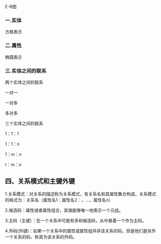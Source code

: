 E-R图

### 一.实体

方框表示

### 二.属性

椭圆表示

### 三.实体之间的联系

两个实体之间的联系

一对一

一对多

多对多

三个实体之间的联系

1：1：1

1：1：n

1：m：n​

r：m：n



## 四、关系模式和主键外键

1.关系模式：对关系的描述称为关系模式，有关系名和其属性集合构成，关系模式的格式为：关系名（属性名1：属性名2：，...，属性名n）

2.候选码：属性或者属性组合，其值能够唯一地表示一个元组。

3.主码（主键）：在一个关系中可能有多和候选码，从中悬着一个作为主码。

4.外码(外键)：如果一个关系中的属性或属性组并非该关系的码，但是他们是另外一个关系的码，称其为该关系的外码。

